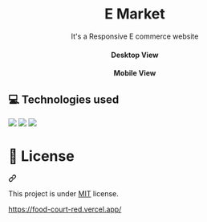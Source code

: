 <h1 align="center" >E Market</h1>

<div align="center" dir="auto">
  <p>It's a Responsive E commerce website</p>
</div>



<div align="center" dir="auto">
    <h4>Desktop View</h4>
<!--     <a target="_blank" rel="noopener noreferrer" href=""><img src="https://github.com/Dominic-SR/food-court/blob/main/assets/screenshots/home.png" width="600" style="max-width: 100%;"></a>
    <a target="_blank" rel="noopener noreferrer" href=""><img src="https://github.com/Dominic-SR/food-court/blob/main/assets/screenshots/chef.png" width="600" style="max-width: 100%;"></a>
    <a target="_blank" rel="noopener noreferrer" href=""><img src="https://github.com/Dominic-SR/food-court/blob/main/assets/screenshots/burger.png" width="600" style="max-width: 100%;"></a>
    <a target="_blank" rel="noopener noreferrer" href=""><img src="https://github.com/Dominic-SR/food-court/blob/main/assets/screenshots/statistic.png" width="600" style="max-width: 100%;"></a>
    <a target="_blank" rel="noopener noreferrer" href=""><img src="https://github.com/Dominic-SR/food-court/blob/main/assets/screenshots/pizza.png" width="600" style="max-width: 100%;"></a>
    <a target="_blank" rel="noopener noreferrer" href=""><img src="https://github.com/Dominic-SR/food-court/blob/main/assets/screenshots/packages.png" width="600" style="max-width: 100%;"></a>
    <a target="_blank" rel="noopener noreferrer" href=""><img src="https://github.com/Dominic-SR/food-court/blob/main/assets/screenshots/chicken.png" width="600" style="max-width: 100%;"></a>
    <a target="_blank" rel="noopener noreferrer" href=""><img src="https://github.com/Dominic-SR/food-court/blob/main/assets/screenshots/footer.png" width="600" style="max-width: 100%;"></a> -->
</div>

<div align="center" dir="auto">
  <h4>Mobile View</h4>
<!--      <a target="_blank" rel="noopener noreferrer" href=""><img src="https://github.com/Dominic-SR/food-court/blob/main/assets/screenshots/home-mobile.png" width="600" style="max-width: 100%;"></a>
    <a target="_blank" rel="noopener noreferrer" href=""><img src="https://github.com/Dominic-SR/food-court/blob/main/assets/screenshots/chef-mobile.png" width="600" style="max-width: 100%;"></a>
    <a target="_blank" rel="noopener noreferrer" href=""><img src="https://github.com/Dominic-SR/food-court/blob/main/assets/screenshots/burger-mobile.png" width="600" style="max-width: 100%;"></a>
    <a target="_blank" rel="noopener noreferrer" href=""><img src="https://github.com/Dominic-SR/food-court/blob/main/assets/screenshots/statistic-mobile.png" width="600" style="max-width: 100%;"></a>
    <a target="_blank" rel="noopener noreferrer" href=""><img src="https://github.com/Dominic-SR/food-court/blob/main/assets/screenshots/pizza-mobile.png" width="600" style="max-width: 100%;"></a>
    <a target="_blank" rel="noopener noreferrer" href=""><img src="https://github.com/Dominic-SR/food-court/blob/main/assets/screenshots/package-mobile.png" width="600" style="max-width: 100%;"></a>
    <a target="_blank" rel="noopener noreferrer" href=""><img src="https://github.com/Dominic-SR/food-court/blob/main/assets/screenshots/chocken-mobile.png" width="600" style="max-width: 100%;"></a>
    <a target="_blank" rel="noopener noreferrer" href=""><img src="https://github.com/Dominic-SR/food-court/blob/main/assets/screenshots/footer-mobile.png" width="600" style="max-width: 100%;"></a> -->
</div>

<h2> 💻 Technologies used </h2>

<img src="https://img.shields.io/badge/html5-%23E34F26.svg?style=for-the-badge&logo=html5&logoColor=white" />

<img src="https://img.shields.io/badge/css3-%231572B6.svg?style=for-the-badge&logo=css3&logoColor=white" />

<img src="https://img.shields.io/badge/javascript-%23323330.svg?style=for-the-badge&logo=javascript&logoColor=%23F7DF1E" />

<div class="markdown-heading" dir="auto"><h1 tabindex="-1" class="heading-element" dir="auto">📕 License</h1><a id="user-content--license" class="anchor" aria-label="Permalink: 📕 License" href="#-license"><svg class="octicon octicon-link" viewBox="0 0 16 16" version="1.1" width="16" height="16" aria-hidden="true"><path d="m7.775 3.275 1.25-1.25a3.5 3.5 0 1 1 4.95 4.95l-2.5 2.5a3.5 3.5 0 0 1-4.95 0 .751.751 0 0 1 .018-1.042.751.751 0 0 1 1.042-.018 1.998 1.998 0 0 0 2.83 0l2.5-2.5a2.002 2.002 0 0 0-2.83-2.83l-1.25 1.25a.751.751 0 0 1-1.042-.018.751.751 0 0 1-.018-1.042Zm-4.69 9.64a1.998 1.998 0 0 0 2.83 0l1.25-1.25a.751.751 0 0 1 1.042.018.751.751 0 0 1 .018 1.042l-1.25 1.25a3.5 3.5 0 1 1-4.95-4.95l2.5-2.5a3.5 3.5 0 0 1 4.95 0 .751.751 0 0 1-.018 1.042.751.751 0 0 1-1.042.018 1.998 1.998 0 0 0-2.83 0l-2.5 2.5a1.998 1.998 0 0 0 0 2.83Z"></path></svg></a></div>

<p dir="auto">This project is under <a href="https://github.com/Dominic-SR/food-court/tree/main?tab=MIT-1-ov-file">MIT</a> license.</p>

https://food-court-red.vercel.app/

